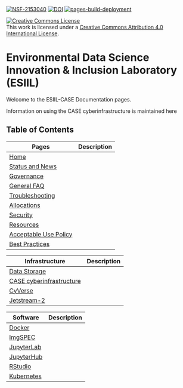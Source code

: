 [![NSF-2153040](https://img.shields.io/badge/NSF-2153040-blue.svg)](https://www.nsf.gov/awardsearch/showAward?AWD_ID=2153040)
[![DOI](https://zenodo.org/badge/DOI/10.5281/zenodo.6891889.svg)](https://doi.org/10.5281/zenodo.6891889)
[![pages-build-deployment](https://github.com/cu-esiil/documentation/actions/workflows/pages/pages-build-deployment/badge.svg)](https://github.com/cu-esiil/documentation/actions/workflows/pages/pages-build-deployment)

<a rel="license" href="http://creativecommons.org/licenses/by/4.0/"><img alt="Creative Commons License" style="border-width:0" src="https://i.creativecommons.org/l/by/4.0/88x31.png" /></a><br />This work is licensed under a <a rel="license" href="http://creativecommons.org/licenses/by/4.0/">Creative Commons Attribution 4.0 International License</a>.

# Environmental Data Science Innovation & Inclusion Laboratory (ESIIL)

Welcome to the ESIIL-CASE Documentation pages. 

Information on using the CASE cyberinfrastructure is maintained here

## Table of Contents

| Pages | Description |
|-------|-------------|
| [Home](index.md) | |
| [Status and News](status.md) | |
| [Governance](governance.md) | |
| [General FAQ](faq.md) | |
| [Troubleshooting](troubleshooting.md) | |
| [Allocations](allocations.md) | |
| [Security](security.md) | |
| [Resources](resources.md) | |
| [Acceptable Use Policy](acceptable_use.md) | |
| [Best Practices](best_practice.md) | |

| Infrastructure | Description |
|----------------|-------------|
| [Data Storage](storage.md) | |
| [CASE cyberinfrastructure](case.md) | |
| [CyVerse](cyverse.md) | |    
| [Jetstream-2](js2.md) | |

| Software | Description |
|----------|-------------|
| [Docker](docker.md) | |
| [ImgSPEC](imgspec.md) | |
| [JupyterLab](jupyter.md) | |
| [JupyterHub](jupyter_hub.md) | |
| [RStudio](rstudio.md) | |
| [Kubernetes](k8s.md) | |
